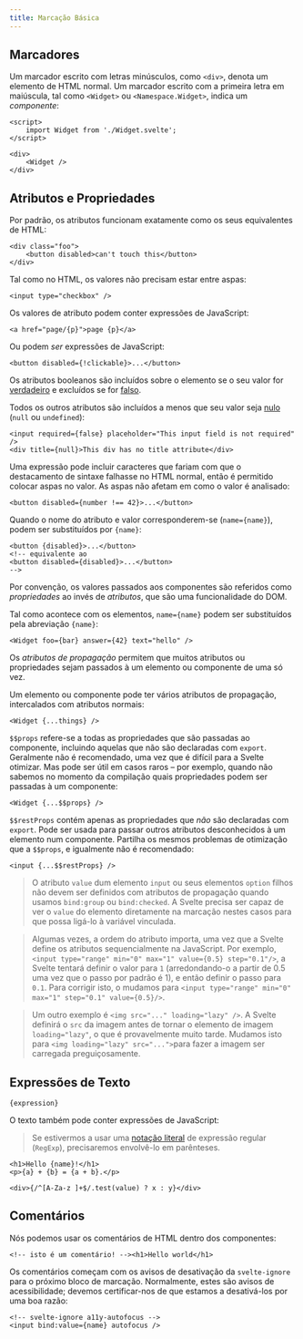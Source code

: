 ```yaml
---
title: Marcação Básica
---
```


## Marcadores

Um marcador escrito com letras minúsculos, como `<div>`, denota um elemento de HTML normal. Um marcador escrito com a primeira letra em maiúscula, tal como `<Widget>` ou `<Namespace.Widget>`, indica um _componente_:

```svelte
<script>
	import Widget from './Widget.svelte';
</script>

<div>
	<Widget />
</div>
```

## Atributos e Propriedades

Por padrão, os atributos funcionam exatamente como os seus equivalentes de HTML:

```svelte
<div class="foo">
	<button disabled>can't touch this</button>
</div>
```

Tal como no HTML, os valores não precisam estar entre aspas:

```svelte
<input type="checkbox" />
```

Os valores de atributo podem conter expressões de JavaScript:

```svelte
<a href="page/{p}">page {p}</a>
```

Ou podem _ser_ expressões de JavaScript:

```svelte
<button disabled={!clickable}>...</button>
```

Os atributos booleanos são incluídos sobre o elemento se o seu valor for [verdadeiro](https://developer.mozilla.org/en-US/docs/Glossary/Truthy) e excluídos se for [falso](https://developer.mozilla.org/en-US/docs/Glossary/Falsy).

Todos os outros atributos são incluídos a menos que seu valor seja [nulo](https://developer.mozilla.org/en-US/docs/Glossary/Nullish) (`null` ou `undefined`):

```svelte
<input required={false} placeholder="This input field is not required" />
<div title={null}>This div has no title attribute</div>
```

Uma expressão pode incluir caracteres que fariam com que o destacamento de sintaxe falhasse no HTML normal, então é permitido colocar aspas no valor. As aspas não afetam em como o valor é analisado:

```svelte
<button disabled={number !== 42}>...</button>
```

Quando o nome do atributo e valor corresponderem-se (`name={name}`), podem ser substituídos por `{name}`:

```svelte
<button {disabled}>...</button>
<!-- equivalente ao
<button disabled={disabled}>...</button>
-->
```

Por convenção, os valores passados aos componentes são referidos como _propriedades_ ao invés de _atributos_, que são uma funcionalidade do DOM.

Tal como acontece com os elementos, `name={name}` podem ser substituídos pela abreviação `{name}`:

```svelte
<Widget foo={bar} answer={42} text="hello" />
```

Os _atributos de propagação_ permitem que muitos atributos ou propriedades sejam passados à um elemento ou componente de uma só vez.

Um elemento ou componente pode ter vários atributos de propagação, intercalados com atributos normais:

```svelte
<Widget {...things} />
```

`$$props` refere-se a todas as propriedades que são passadas ao componente, incluindo aquelas que não são declaradas com `export`. Geralmente não é recomendado, uma vez que é difícil para a Svelte otimizar. Mas pode ser útil em casos raros – por exemplo, quando não sabemos no momento da compilação quais propriedades podem ser passadas à um componente:

```svelte
<Widget {...$$props} />
```

`$$restProps` contém apenas as propriedades que _não_ são declaradas com `export`. Pode ser usada para passar outros atributos desconhecidos à um elemento num componente. Partilha os mesmos problemas de otimização que a `$$props`, e igualmente não é recomendado:

```svelte
<input {...$$restProps} />
```

> O atributo `value` dum elemento `input` ou seus elementos `option` filhos não devem ser definidos com atributos de propagação quando usamos `bind:group` ou `bind:checked`. A Svelte precisa ser capaz de ver o `value` do elemento diretamente na marcação nestes casos para que possa ligá-lo à variável vinculada.

> Algumas vezes, a ordem do atributo importa, uma vez que a Svelte define os atributos sequencialmente na JavaScript. Por exemplo, `<input type="range" min="0" max="1" value={0.5} step="0.1"/>`, a Svelte tentará definir o valor para `1` (arredondando-o a partir de 0.5 uma vez que o passo por padrão é 1), e então definir o passo para `0.1`. Para corrigir isto, o mudamos para `<input type="range" min="0" max="1" step="0.1" value={0.5}/>`.

> Um outro exemplo é `<img src="..." loading="lazy" />`. A Svelte definirá o `src` da imagem antes de tornar o elemento de imagem `loading="lazy"`, o que é provavelmente muito tarde. Mudamos isto para `<img loading="lazy" src="...">`para fazer a imagem ser carregada preguiçosamente.

## Expressões de Texto

```svelte
{expression}
```

O texto também pode conter expressões de JavaScript:

> Se estivermos a usar uma [notação literal](https://developer.mozilla.org/en-US/docs/Web/JavaScript/Reference/Global_Objects/RegExp#literal_notation_and_constructor) de expressão regular (`RegExp`), precisaremos envolvê-lo em parênteses.

```svelte
<h1>Hello {name}!</h1>
<p>{a} + {b} = {a + b}.</p>

<div>{/^[A-Za-z ]+$/.test(value) ? x : y}</div>
```

## Comentários

Nós podemos usar os comentários de HTML dentro dos componentes:

```svelte
<!-- isto é um comentário! --><h1>Hello world</h1>
```

Os comentários começam com os avisos de desativação da `svelte-ignore` para o próximo bloco de marcação. Normalmente, estes são avisos de acessibilidade; devemos certificar-nos de que estamos a desativá-los por uma boa razão:

```svelte
<!-- svelte-ignore a11y-autofocus -->
<input bind:value={name} autofocus />
```
